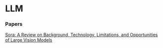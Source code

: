 # LLM

### Papers

[Sora: A Review on Background, Technology, Limitations, and Opportunities of Large Vision Models](https://arxiv.org/pdf/2402.17177.pdf)
